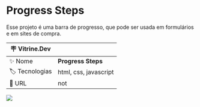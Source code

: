 # Progress Steps

Esse projeto é uma barra de progresso, que pode ser usada em formulários e em sites de compra.

| :placard: Vitrine.Dev |     |
| -------------  | --- |
| :sparkles: Nome        | **Progress Steps**
| :label: Tecnologias | html, css, javascript
| :rocket: URL         | not

<!-- Inserir imagem com a #vitrinedev ao final do link -->
![](https://user-images.githubusercontent.com/72042885/206816921-95bde603-b673-4a5e-bc85-73f5b891ee08.JPG#vitrinedev)
